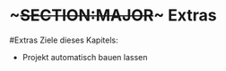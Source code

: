 <!SLIDE subsection>
# ~~~SECTION:MAJOR~~~ Extras

<!SLIDE smbullets>

#Extras
Ziele dieses Kapitels:

* Projekt automatisch bauen lassen

